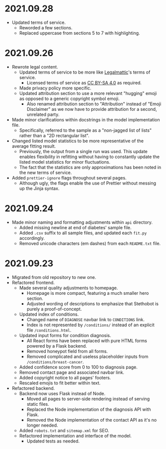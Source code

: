 # 2021.09.28

- Updated terms of service.
  - Reworded a few sections.
  - Replaced uppercase from sections 5 to 7 with highlighting.

# 2021.09.26

- Rewrote legal content.
  - Updated terms of service to be more like [Legalmattic](https://github.com/Automattic/legalmattic)'s terms of
    service.
    - Licensed terms of service as [CC BY-SA 4.0](https://creativecommons.org/licenses/by-sa/4.0/) as required.
  - Made privacy policy more specific.
  - Updated attribution section to use a more relevant "hugging" emoji as opposed to a generic copyright symbol emoji.
    - Also renamed attribution section to "Attribution" instead of "Emoji Disclaimer" as we now have to provide
      attribution for a second, unrelated party.
- Made minor clarifications within docstrings in the model implementation file.
  - Specifically, referred to the sample as a "non-jagged list of lists" rather than a "2D rectangular list".
- Changed listed model statistics to be more representative of the average fitting result.
  - Previously, the output from a single run was used. This update enables flexibility in refitting without having to
    constantly update the listed model statistics for minor fluctuations.
  - The fact that the statistics are only approximations has been noted in the new terms of service.
- Added `prettier-ignore` flags throughout several pages.
  - Although ugly, the flags enable the use of Prettier without messing up the Jinja syntax.

# 2021.09.24

- Made minor naming and formatting adjustments within `api` directory.
  - Added missing newline at end of diabetes' sample file.
  - Added `.csv` suffix to all sample files, and updated each `fit.py` accordingly.
  - Removed unicode characters (em dashes) from each `README.txt` file.

# 2021.09.23

- Migrated from old repository to new one.
- Refactored frontend.
  - Made several quality adjustments to homepage.
    - Homepage is more compact, featuring a much smaller hero section.
    - Adjusted wording of descriptions to emphasize that Stethobot is purely a proof-of-concept.
  - Updated index of conditions.
    - Changed name of `DIAGNOSE` navbar link to `CONDITIONS` link.
    - Index is not represented by `/conditions/` instead of an explicit file `/conditions.html`.
  - Updated input forms for condition diagnosis.
    - All React forms have been replaced with pure HTML forms powered by a Flask backend.
    - Removed honeypot field from all forms.
    - Removed complicated and useless placeholder inputs from `/conditions/breast-cancer`.
  - Added confidence score from 0 to 100 to diagnosis page.
  - Removed contact page and associated navbar link.
  - Added copyright notice to all pages' footers.
  - Rescaled emojis to fit better within text.
- Refactored backend.
  - Backend now uses Flask instead of Node.
    - Moved all pages to server-side rendering instead of serving static files.
    - Replaced the Node implementation of the diagnosis API with Flask.
    - Removed the Node implementation of the contact API as it's no longer needed.
  - Added `robots.txt` and `sitemap.xml` for SEO.
  - Refactored implementation and interface of the model.
    - Updated tests as needed.
